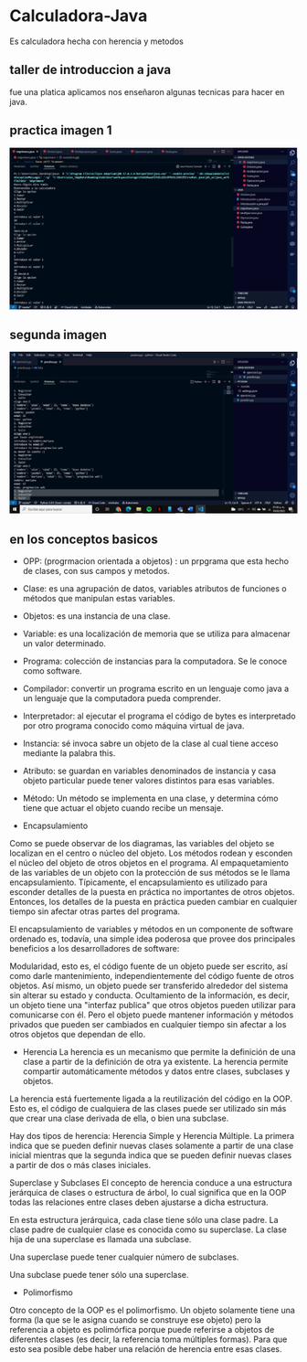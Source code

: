 # Calculadora-Java
 Es calculadora hecha con herencia y metodos


## taller de introduccion a java

fue una platica aplicamos nos enseñaron algunas tecnicas para hacer en java.


 ## practica imagen 1

![Practica](java/img/2022-02-10.png)

## segunda imagen 

![Practicauno](https://github.com/alexminmanzoolguin/Calculadora-Java/blob/main/java/img/2022-02-10%20(5).png)
## en los conceptos basicos
- OPP: (progrmacion orientada a objetos) :
un prpgrama que esta hecho de clases, con sus campos y metodos.
- Clase: es una agrupación de datos, variables atributos de funciones o métodos que manipulan estas variables.
- Objetos: es una instancia de una clase.
- Variable: es una localización de memoria que se utiliza para almacenar un valor determinado.
- Programa: colección de instancias para la computadora. Se le conoce como software.
- Compilador: convertir un programa escrito en un lenguaje como java a un lenguaje que la computadora pueda comprender.
- Interpretador: al ejecutar el programa el código de bytes es interpretado por otro programa conocido como máquina virtual de java.
- Instancia: sé invoca sabre un objeto de la clase al cual tiene acceso mediante la palabra this.
- Atributo: se guardan en variables denominados de instancia y casa objeto particular puede tener valores distintos para esas variables.

- Método: Un método se implementa en una clase, y determina cómo tiene que actuar el objeto cuando recibe un mensaje.

- Encapsulamiento

Como se puede observar de los diagramas, las variables del objeto se localizan en el centro o núcleo del objeto. Los métodos rodean y esconden el núcleo del objeto de otros objetos en el programa. Al empaquetamiento de las variables de un objeto con la protección de sus métodos se le llama encapsulamiento. Típicamente, el encapsulamiento es utilizado para esconder detalles de la puesta en práctica no importantes de otros objetos. Entonces, los detalles de la puesta en práctica pueden cambiar en cualquier tiempo sin afectar otras partes del programa.

El encapsulamiento de variables y métodos en un componente de software ordenado es, todavía, una simple idea poderosa que provee dos principales beneficios a los desarrolladores de software:

Modularidad, esto es, el código fuente de un objeto puede ser escrito, así como darle mantenimiento, independientemente del código fuente de otros objetos. Así mismo, un objeto puede ser transferido alrededor del sistema sin alterar su estado y conducta.
Ocultamiento de la información, es decir, un objeto tiene una "interfaz publica" que otros objetos pueden utilizar para comunicarse con él. Pero el objeto puede mantener información y métodos privados que pueden ser cambiados en cualquier tiempo sin afectar a los otros objetos que dependan de ello.

- Herencia
La herencia es un mecanismo que permite la definición de una clase a partir de la definición de otra ya existente. La herencia permite compartir automáticamente métodos y datos entre clases, subclases y objetos.

La herencia está fuertemente ligada a la reutilización del código en la OOP. Esto es, el código de cualquiera de las clases puede ser utilizado sin más que crear una clase derivada de ella, o bien una subclase.

Hay dos tipos de herencia: Herencia Simple y Herencia Múltiple. La primera indica que se pueden definir nuevas clases solamente a partir de una clase inicial mientras que la segunda indica que se pueden definir nuevas clases a partir de dos o más clases iniciales.

Superclase y Subclases
El concepto de herencia conduce a una estructura jerárquica de clases o estructura de árbol, lo cual significa que en la OOP todas las relaciones entre clases deben ajustarse a dicha estructura.

En esta estructura jerárquica, cada clase tiene sólo una clase padre. La clase padre de cualquier clase es conocida como su superclase. La clase hija de una superclase es llamada una subclase.

Una superclase puede tener cualquier número de subclases.

Una subclase puede tener sólo una superclase.

- Polimorfismo

Otro concepto de la OOP es el polimorfismo. Un objeto solamente tiene una forma (la que se le asigna cuando se construye ese objeto) pero la referencia a objeto es polimórfica porque puede referirse a objetos de diferentes clases (es decir, la referencia toma múltiples formas). Para que esto sea posible debe haber una relación de herencia entre esas clases.



